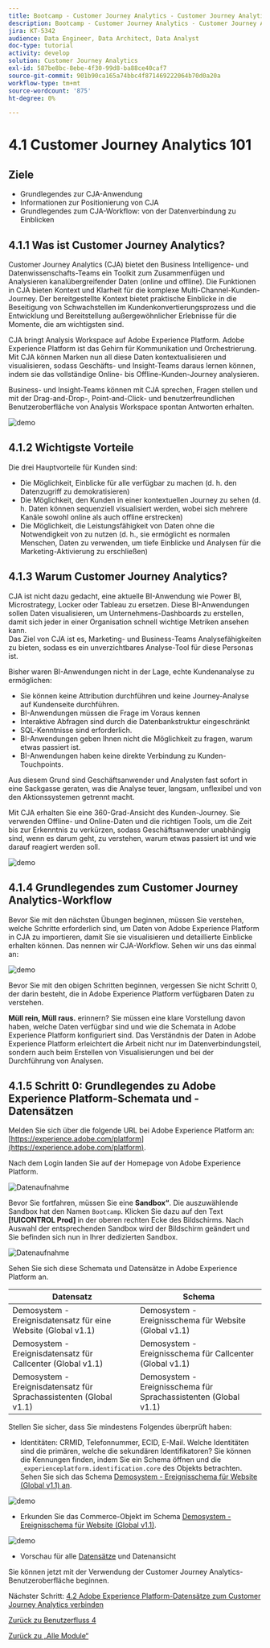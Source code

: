```yaml
---
title: Bootcamp - Customer Journey Analytics - Customer Journey Analytics 101
description: Bootcamp - Customer Journey Analytics - Customer Journey Analytics 101
jira: KT-5342
audience: Data Engineer, Data Architect, Data Analyst
doc-type: tutorial
activity: develop
solution: Customer Journey Analytics
exl-id: 587be8bc-8ebe-4f30-99d8-ba88ce40caf7
source-git-commit: 901b90ca165a74bbc4f871469222064b70d0a20a
workflow-type: tm+mt
source-wordcount: '875'
ht-degree: 0%

---
```


# 4.1 Customer Journey Analytics 101

## Ziele

- Grundlegendes zur CJA-Anwendung
- Informationen zur Positionierung von CJA
- Grundlegendes zum CJA-Workflow: von der Datenverbindung zu Einblicken

## 4.1.1 Was ist Customer Journey Analytics?

Customer Journey Analytics (CJA) bietet den Business Intelligence- und Datenwissenschafts-Teams ein Toolkit zum Zusammenfügen und Analysieren kanalübergreifender Daten (online und offline). Die Funktionen in CJA bieten Kontext und Klarheit für die komplexe Multi-Channel-Kunden-Journey. Der bereitgestellte Kontext bietet praktische Einblicke in die Beseitigung von Schwachstellen im Kundenkonvertierungsprozess und die Entwicklung und Bereitstellung außergewöhnlicher Erlebnisse für die Momente, die am wichtigsten sind.

CJA bringt Analysis Workspace auf Adobe Experience Platform. Adobe Experience Platform ist das Gehirn für Kommunikation und Orchestrierung. Mit CJA können Marken nun all diese Daten kontextualisieren und visualisieren, sodass Geschäfts- und Insight-Teams daraus lernen können, indem sie das vollständige Online- bis Offline-Kunden-Journey analysieren.

Business- und Insight-Teams können mit CJA sprechen, Fragen stellen und mit der Drag-and-Drop-, Point-and-Click- und benutzerfreundlichen Benutzeroberfläche von Analysis Workspace spontan Antworten erhalten.

![demo](./images/cja-adv-analysis1.png)

## 4.1.2 Wichtigste Vorteile

Die drei Hauptvorteile für Kunden sind:

- Die Möglichkeit, Einblicke für alle verfügbar zu machen (d. h. den Datenzugriff zu demokratisieren)
- Die Möglichkeit, den Kunden in einer kontextuellen Journey zu sehen (d. h. Daten können sequenziell visualisiert werden, wobei sich mehrere Kanäle sowohl online als auch offline erstrecken)
- Die Möglichkeit, die Leistungsfähigkeit von Daten ohne die Notwendigkeit von zu nutzen (d. h., sie ermöglicht es normalen Menschen, Daten zu verwenden, um tiefe Einblicke und Analysen für die Marketing-Aktivierung zu erschließen)

## 4.1.3 Warum Customer Journey Analytics?

CJA ist nicht dazu gedacht, eine aktuelle BI-Anwendung wie Power BI, Microstrategy, Locker oder Tableau zu ersetzen. Diese BI-Anwendungen sollen Daten visualisieren, um Unternehmens-Dashboards zu erstellen, damit sich jeder in einer Organisation schnell wichtige Metriken ansehen kann.\
Das Ziel von CJA ist es, Marketing- und Business-Teams Analysefähigkeiten zu bieten, sodass es ein unverzichtbares Analyse-Tool für diese Personas ist.

Bisher waren BI-Anwendungen nicht in der Lage, echte Kundenanalyse zu ermöglichen:

- Sie können keine Attribution durchführen und keine Journey-Analyse auf Kundenseite durchführen.
- BI-Anwendungen müssen die Frage im Voraus kennen
- Interaktive Abfragen sind durch die Datenbankstruktur eingeschränkt
- SQL-Kenntnisse sind erforderlich.
- BI-Anwendungen geben Ihnen nicht die Möglichkeit zu fragen, warum etwas passiert ist.
- BI-Anwendungen haben keine direkte Verbindung zu Kunden-Touchpoints.

Aus diesem Grund sind Geschäftsanwender und Analysten fast sofort in eine Sackgasse geraten, was die Analyse teuer, langsam, unflexibel und von den Aktionssystemen getrennt macht.

Mit CJA erhalten Sie eine 360-Grad-Ansicht des Kunden-Journey. Sie verwenden Offline- und Online-Daten und die richtigen Tools, um die Zeit bis zur Erkenntnis zu verkürzen, sodass Geschäftsanwender unabhängig sind, wenn es darum geht, zu verstehen, warum etwas passiert ist und wie darauf reagiert werden soll.

![demo](./images/cja-use-case.png)

## 4.1.4 Grundlegendes zum Customer Journey Analytics-Workflow

Bevor Sie mit den nächsten Übungen beginnen, müssen Sie verstehen, welche Schritte erforderlich sind, um Daten von Adobe Experience Platform in CJA zu importieren, damit Sie sie visualisieren und detaillierte Einblicke erhalten können. Das nennen wir CJA-Workflow. Sehen wir uns das einmal an:

![demo](./images/cja-work-flow.jpg)

Bevor Sie mit den obigen Schritten beginnen, vergessen Sie nicht Schritt 0, der darin besteht, die in Adobe Experience Platform verfügbaren Daten zu verstehen.

**Müll rein, Müll raus.** erinnern? Sie müssen eine klare Vorstellung davon haben, welche Daten verfügbar sind und wie die Schemata in Adobe Experience Platform konfiguriert sind. Das Verständnis der Daten in Adobe Experience Platform erleichtert die Arbeit nicht nur im Datenverbindungsteil, sondern auch beim Erstellen von Visualisierungen und bei der Durchführung von Analysen.

## 4.1.5 Schritt 0: Grundlegendes zu Adobe Experience Platform-Schemata und -Datensätzen

Melden Sie sich über die folgende URL bei Adobe Experience Platform an: [https://experience.adobe.com/platform](https://experience.adobe.com/platform).

Nach dem Login landen Sie auf der Homepage von Adobe Experience Platform.

![Datenaufnahme](../uc1/images/home.png)

Bevor Sie fortfahren, müssen Sie eine **Sandbox“**. Die auszuwählende Sandbox hat den Namen ``Bootcamp``. Klicken Sie dazu auf den Text **[!UICONTROL Prod]** in der oberen rechten Ecke des Bildschirms. Nach Auswahl der entsprechenden Sandbox wird der Bildschirm geändert und Sie befinden sich nun in Ihrer dedizierten Sandbox.

![Datenaufnahme](../uc1/images/sb1.png)

Sehen Sie sich diese Schemata und Datensätze in Adobe Experience Platform an.

| Datensatz | Schema |
| ----------------- |-------------| 
| Demosystem - Ereignisdatensatz für eine Website (Global v1.1) | Demosystem - Ereignisschema für Website (Global v1.1) |
| Demosystem - Ereignisdatensatz für Callcenter (Global v1.1) | Demosystem - Ereignisschema für Callcenter (Global v1.1) |
| Demosystem - Ereignisdatensatz für Sprachassistenten (Global v1.1) | Demosystem - Ereignisschema für Sprachassistenten (Global v1.1) |

Stellen Sie sicher, dass Sie mindestens Folgendes überprüft haben:

- Identitäten: CRMID, Telefonnummer, ECID, E-Mail. Welche Identitäten sind die primären, welche die sekundären Identifikatoren?
Sie können die Kennungen finden, indem Sie ein Schema öffnen und die `_experienceplatform.identification.core` des Objekts betrachten. Sehen Sie sich das Schema [Demosystem - Ereignisschema für Website (Global v1.1) an](https://experience.adobe.com/platform/schema).

![demo](./images/identity.png)

- Erkunden Sie das Commerce-Objekt im Schema [Demosystem - Ereignisschema für Website (Global v1.1)](https://experience.adobe.com/platform/schema).

![demo](./images/commerce.png)

- Vorschau für alle [Datensätze](https://experience.adobe.com/platform/dataset/browse?limit=50&amp;page=1&amp;sortDescending=1&amp;sortField=created) und Datenansicht

Sie können jetzt mit der Verwendung der Customer Journey Analytics-Benutzeroberfläche beginnen.

Nächster Schritt: [4.2 Adobe Experience Platform-Datensätze zum Customer Journey Analytics verbinden](./ex2.md)

[Zurück zu Benutzerfluss 4](./uc4.md)

[Zurück zu „Alle Module“](../../overview.md)
